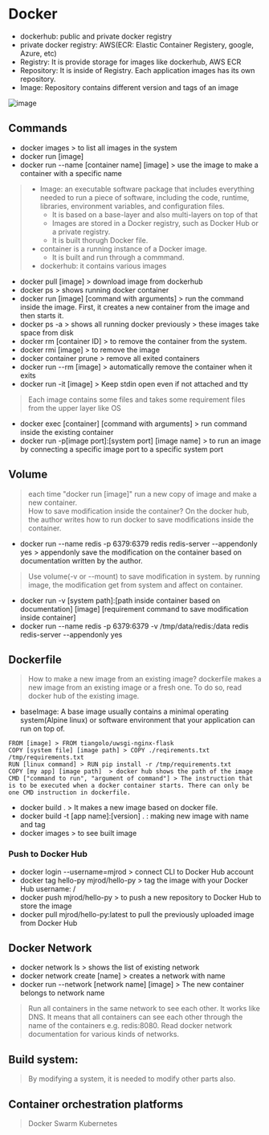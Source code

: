 
# Docker
* dockerhub: public and private docker registry
* private docker registry: AWS(ECR: Elastic Container Registery, google, Azure, etc)
* Registry: It is provide storage for images like dockerhub, AWS ECR
* Repository: It is inside of Registry. Each application images has its own repository.
* Image: Repository contains different version and tags of an image

![image](https://github.com/user-attachments/assets/1f019647-3b1c-4b1e-ba6e-53c79ca3b7ef)

## Commands
* docker images > to list all images in the system
* docker run [image]
* docker run --name [container name] [image] > use the image to make a container with a specific name
> * Image: an executable software package that includes everything needed to run a piece of software, including the code, runtime, libraries, environment variables, and configuration files.
  >   * It is based on a base-layer and also multi-layers on top of that
  >   * Images are stored in a Docker registry, such as Docker Hub or a private registry.
  >   * It is built thorugh Docker file.
> * container is a running instance of a Docker image.
  >   * It is built and run through a commmand.
> * dockerhub: it contains various images
* docker pull [image] > download image from dockerhub
* docker ps > shows running docker container
* docker run [image] [command with arguments] > run the command inside the image. First, it creates a new container from the image and then starts it.
* docker ps -a > shows all running docker previously > these images take space from disk
* docker rm [container ID] > to remove the container from the system. 
* docker rmi [image] > to remove the image
* docker container prune > remove all exited containers 
* docker run --rm [image] > automatically remove the container when it exits
* docker run -it [image] > Keep stdin open even if not attached and tty
> Each image contains some files and takes some requirement files from the upper layer like OS
* docker exec [container] [command with arguments] > run command inside the existing container
* docker run -p[image port]:[system port] [image name] > to run an image by connecting a specific image port to a specific system port
## Volume 
> each time "docker run [image]" run a new copy of image and make a new container.   
> How to save modification inside the container? On the docker hub, the author writes how to run docker to save modifications inside the container.
* docker run --name redis -p 6379:6379 redis redis-server --appendonly yes > appendonly save the modification on the container based on documentation written by the author.
> Use volume(-v or --mount) to save modification in system. by running image, the modification get from system and affect on container.
* docker run -v [system path]:[path inside container based on documentation] [image] [requirement command to save modification inside container]
* docker run --name redis -p 6379:6379 -v /tmp/data/redis:/data redis redis-server --appendonly yes
## Dockerfile
> How to make a new image from an existing image?
> dockerfile makes a new image from an existing image or a fresh one. To do so, read docker hub of the existing image.
* baseImage: A base image usually contains a minimal operating system(Alpine linux) or software environment that your application can run on top of.

```
FROM [image] > FROM tiangolo/uwsgi-nginx-flask
COPY [system file] [image path] > COPY ./reqirements.txt /tmp/requirements.txt
RUN [linux command] > RUN pip install -r /tmp/requirements.txt
COPY [my app] [image path]  > docker hub shows the path of the image
CMD ["command to run", "argument of command"] > The instruction that is to be executed when a docker container starts. There can only be one CMD instruction in dockerfile.
```
* docker build . > It makes a new image based on docker file.
* docker build -t [app name]:[version] . : making new image with name and tag
* docker images > to see built image
### Push to Docker Hub
* docker login --username=mjrod > connect CLI to Docker Hub account
* docker tag hello-py mjrod/hello-py > tag the image with your Docker Hub username: <username>/<image-name>
* docker push mjrod/hello-py > to push a new repository to Docker Hub to store the image
* docker pull mjrod/hello-py:latest to pull the previously uploaded image from Docker Hub
## Docker Network
* docker network ls >  shows the list of existing network
* docker network create [name] > creates a network with name
* docker run --network [network name] [image]  > The new container belongs to network name
> Run all containers in the same network to see each other. It works like DNS. It means that all containers can see each other through the name of the containers e.g. redis:8080. Read docker network documentation for various kinds of networks.
>
## Build system:
> By modifying a system, it is needed to modify other parts also.

## Container orchestration platforms
> Docker Swarm
> Kubernetes 
